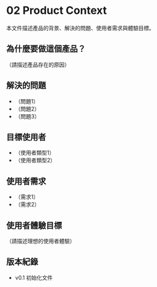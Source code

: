 # 02 Product Context

本文件描述產品的背景、解決的問題、使用者需求與體驗目標。

## 為什麼要做這個產品？
（請描述產品存在的原因）

## 解決的問題
- （問題1）
- （問題2）
- （問題3）

## 目標使用者
- （使用者類型1）
- （使用者類型2）

## 使用者需求
- （需求1）
- （需求2）

## 使用者體驗目標
（請描述理想的使用者體驗）

## 版本紀錄
- v0.1 初始化文件
